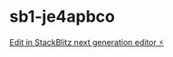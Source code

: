 # sb1-je4apbco

[Edit in StackBlitz next generation editor ⚡️](https://stackblitz.com/~/github.com/numan35/sb1-je4apbco)